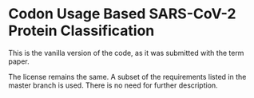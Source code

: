 # Codon Usage Based SARS-CoV-2 Protein Classification

This is the vanilla version of the code, as it was submitted with the term paper.

The license remains the same.
A subset of the requirements listed in the master branch is used.
There is no need for further description.
